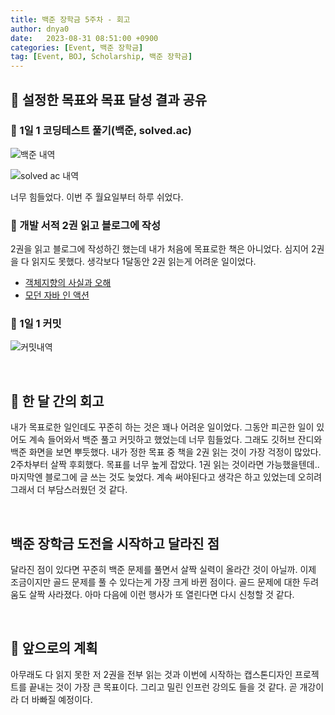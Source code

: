 ```yaml
---
title: 백준 장학금 5주차 - 회고
author: dnya0
date:   2023-08-31 08:51:00 +0900
categories: [Event, 백준 장학금]
tag: [Event, BOJ, Scholarship, 백준 장학금]
---
```


## 🎈 설정한 목표와 목표 달성 결과 공유

### 📎 1일 1 코딩테스트 풀기(백준, solved.ac)

![백준 내역](https://github.com/dnya0/dnya0/assets/84761609/260fcb71-9d66-4bee-a292-5346887a964d)

![solved ac 내역](https://github.com/dnya0/dnya0/assets/84761609/b32ff909-a0d7-4138-be2e-27ede333d008)

너무 힘들었다. 이번 주 월요일부터 하루 쉬었다.


### 📎 개발 서적 2권 읽고 블로그에 작성

2권을 읽고 블로그에 작성하긴 했는데 내가 처음에 목표로한 책은 아니었다. 심지어 2권을 다 읽지도 못했다. 생각보다 1달동안 2권 읽는게 어려운 일이었다.

- [객체지향의 사실과 오해](https://dnya0.github.io/categories/%EA%B0%9D%EC%B2%B4%EC%A7%80%ED%96%A5%EC%9D%98-%EC%82%AC%EC%8B%A4%EA%B3%BC-%EC%98%A4%ED%95%B4/)
- [모던 자바 인 액션](https://dnya0.github.io/categories/%EB%AA%A8%EB%8D%98-%EC%9E%90%EB%B0%94-%EC%9D%B8-%EC%95%A1%EC%85%98/)

### 📎 1일 1 커밋

![커밋내역](https://github.com/dnya0/dnya0/assets/84761609/33c30cab-5a0d-4be0-a2aa-01c87cb77bc4)

<br>

## 🥑 한 달 간의 회고

내가 목표로한 일인데도 꾸준히 하는 것은 꽤나 어려운 일이었다. 그동안 피곤한 일이 있어도 계속 들어와서 백준 풀고 커밋하고 했었는데 너무 힘들었다. 그래도 깃허브 잔디와 백준 화면을 보면 뿌듯했다. 내가 정한 목표 중 책을 2권 읽는 것이 가장 걱정이 많았다. 2주차부터 살짝 후회했다. 목표를 너무 높게 잡았다. 1권 읽는 것이라면 가능했을텐데.. 마지막엔 블로그에 글 쓰는 것도 늦었다. 계속 써야된다고 생각은 하고 있었는데 오히려 그래서 더 부담스러웠던 것 같다.

<br>

## 백준 장학금 도전을 시작하고 달라진 점

달라진 점이 있다면 꾸준히 백준 문제를 풀면서 살짝 실력이 올라간 것이 아닐까. 이제 조금이지만 골드 문제를 풀 수 있다는게 가장 크게 바뀐 점이다. 골드 문제에 대한 두려움도 살짝 사라졌다. 아마 다음에 이런 행사가 또 열린다면 다시 신청할 것 같다.

<br>

## 🌱 앞으로의 계획

아무래도 다 읽지 못한 저 2권을 전부 읽는 것과 이번에 시작하는 캡스톤디자인 프로젝트를 끝내는 것이 가장 큰 목표이다. 그리고 밀린 인프런 강의도 들을 것 같다. 곧 개강이라 더 바빠질 예정이다.